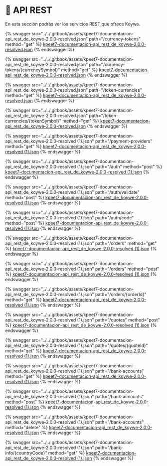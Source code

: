 # 🚀 API REST

En esta sección podrás ver los servicios REST que ofrece Koywe.

{% swagger src="../../.gitbook/assets/kpeet7-documentacion-api_rest_de_koywe-2.0.0-resolved.json" path="/currency-tokens" method="get" %}
[kpeet7-documentacion-api_rest_de_koywe-2.0.0-resolved.json](../../.gitbook/assets/kpeet7-documentacion-api_rest_de_koywe-2.0.0-resolved.json)
{% endswagger %}

{% swagger src="../../.gitbook/assets/kpeet7-documentacion-api_rest_de_koywe-2.0.0-resolved.json" path="/currency-tokens/{currencySymbol}" method="get" %}
[kpeet7-documentacion-api_rest_de_koywe-2.0.0-resolved.json](../../.gitbook/assets/kpeet7-documentacion-api_rest_de_koywe-2.0.0-resolved.json)
{% endswagger %}

{% swagger src="../../.gitbook/assets/kpeet7-documentacion-api_rest_de_koywe-2.0.0-resolved.json" path="/token-currencies" method="get" %}
[kpeet7-documentacion-api_rest_de_koywe-2.0.0-resolved.json](../../.gitbook/assets/kpeet7-documentacion-api_rest_de_koywe-2.0.0-resolved.json)
{% endswagger %}

{% swagger src="../../.gitbook/assets/kpeet7-documentacion-api_rest_de_koywe-2.0.0-resolved.json" path="/token-currencies/{tokenSymbol}" method="get" %}
[kpeet7-documentacion-api_rest_de_koywe-2.0.0-resolved.json](../../.gitbook/assets/kpeet7-documentacion-api_rest_de_koywe-2.0.0-resolved.json)
{% endswagger %}

{% swagger src="../../.gitbook/assets/kpeet7-documentacion-api_rest_de_koywe-2.0.0-resolved (1).json" path="/payment-providers" method="get" %}
[kpeet7-documentacion-api_rest_de_koywe-2.0.0-resolved (1).json](<../../.gitbook/assets/kpeet7-documentacion-api_rest_de_koywe-2.0.0-resolved (1).json>)
{% endswagger %}

{% swagger src="../../.gitbook/assets/kpeet7-documentacion-api_rest_de_koywe-2.0.0-resolved (1).json" path="/auth" method="post" %}
[kpeet7-documentacion-api_rest_de_koywe-2.0.0-resolved (1).json](<../../.gitbook/assets/kpeet7-documentacion-api_rest_de_koywe-2.0.0-resolved (1).json>)
{% endswagger %}

{% swagger src="../../.gitbook/assets/kpeet7-documentacion-api_rest_de_koywe-2.0.0-resolved (1).json" path="/auth/validate" method="post" %}
[kpeet7-documentacion-api_rest_de_koywe-2.0.0-resolved (1).json](<../../.gitbook/assets/kpeet7-documentacion-api_rest_de_koywe-2.0.0-resolved (1).json>)
{% endswagger %}

{% swagger src="../../.gitbook/assets/kpeet7-documentacion-api_rest_de_koywe-2.0.0-resolved (1).json" path="/auth/code" method="post" %}
[kpeet7-documentacion-api_rest_de_koywe-2.0.0-resolved (1).json](<../../.gitbook/assets/kpeet7-documentacion-api_rest_de_koywe-2.0.0-resolved (1).json>)
{% endswagger %}

{% swagger src="../../.gitbook/assets/kpeet7-documentacion-api_rest_de_koywe-2.0.0-resolved (1).json" path="/orders" method="get" %}
[kpeet7-documentacion-api_rest_de_koywe-2.0.0-resolved (1).json](<../../.gitbook/assets/kpeet7-documentacion-api_rest_de_koywe-2.0.0-resolved (1).json>)
{% endswagger %}

{% swagger src="../../.gitbook/assets/kpeet7-documentacion-api_rest_de_koywe-2.0.0-resolved (1).json" path="/orders" method="post" %}
[kpeet7-documentacion-api_rest_de_koywe-2.0.0-resolved (1).json](<../../.gitbook/assets/kpeet7-documentacion-api_rest_de_koywe-2.0.0-resolved (1).json>)
{% endswagger %}

{% swagger src="../../.gitbook/assets/kpeet7-documentacion-api_rest_de_koywe-2.0.0-resolved (1).json" path="/orders/{orderId}" method="get" %}
[kpeet7-documentacion-api_rest_de_koywe-2.0.0-resolved (1).json](<../../.gitbook/assets/kpeet7-documentacion-api_rest_de_koywe-2.0.0-resolved (1).json>)
{% endswagger %}

{% swagger src="../../.gitbook/assets/kpeet7-documentacion-api_rest_de_koywe-2.0.0-resolved (1).json" path="/quotes" method="post" %}
[kpeet7-documentacion-api_rest_de_koywe-2.0.0-resolved (1).json](<../../.gitbook/assets/kpeet7-documentacion-api_rest_de_koywe-2.0.0-resolved (1).json>)
{% endswagger %}

{% swagger src="../../.gitbook/assets/kpeet7-documentacion-api_rest_de_koywe-2.0.0-resolved (1).json" path="/quotes/{quoteId}" method="get" %}
[kpeet7-documentacion-api_rest_de_koywe-2.0.0-resolved (1).json](<../../.gitbook/assets/kpeet7-documentacion-api_rest_de_koywe-2.0.0-resolved (1).json>)
{% endswagger %}

{% swagger src="../../.gitbook/assets/kpeet7-documentacion-api_rest_de_koywe-2.0.0-resolved (1).json" path="/bank-accounts" method="get" %}
[kpeet7-documentacion-api_rest_de_koywe-2.0.0-resolved (1).json](<../../.gitbook/assets/kpeet7-documentacion-api_rest_de_koywe-2.0.0-resolved (1).json>)
{% endswagger %}

{% swagger src="../../.gitbook/assets/kpeet7-documentacion-api_rest_de_koywe-2.0.0-resolved (1).json" path="/bank-accounts" method="post" %}
[kpeet7-documentacion-api_rest_de_koywe-2.0.0-resolved (1).json](<../../.gitbook/assets/kpeet7-documentacion-api_rest_de_koywe-2.0.0-resolved (1).json>)
{% endswagger %}

{% swagger src="../../.gitbook/assets/kpeet7-documentacion-api_rest_de_koywe-2.0.0-resolved (1).json" path="/bank-accounts" method="delete" %}
[kpeet7-documentacion-api_rest_de_koywe-2.0.0-resolved (1).json](<../../.gitbook/assets/kpeet7-documentacion-api_rest_de_koywe-2.0.0-resolved (1).json>)
{% endswagger %}

{% swagger src="../../.gitbook/assets/kpeet7-documentacion-api_rest_de_koywe-2.0.0-resolved (1).json" path="/bank-info/{countryCode}" method="get" %}
[kpeet7-documentacion-api_rest_de_koywe-2.0.0-resolved (1).json](<../../.gitbook/assets/kpeet7-documentacion-api_rest_de_koywe-2.0.0-resolved (1).json>)
{% endswagger %}
